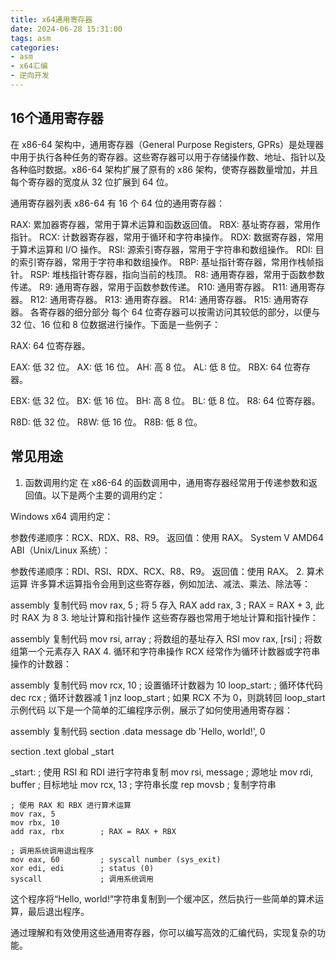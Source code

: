 ```yaml
---
title: x64通用寄存器
date: 2024-06-28 15:31:00
tags: asm
categories:
- asm
- x64汇编
- 逆向开发
---
```


## 16个通用寄存器

在 x86-64 架构中，通用寄存器（General Purpose Registers, GPRs）是处理器中用于执行各种任务的寄存器。这些寄存器可以用于存储操作数、地址、指针以及各种临时数据。x86-64 架构扩展了原有的 x86 架构，使寄存器数量增加，并且每个寄存器的宽度从 32 位扩展到 64 位。

通用寄存器列表
x86-64 有 16 个 64 位的通用寄存器：

RAX: 累加器寄存器，常用于算术运算和函数返回值。
RBX: 基址寄存器，常用作指针。
RCX: 计数器寄存器，常用于循环和字符串操作。
RDX: 数据寄存器，常用于算术运算和 I/O 操作。
RSI: 源索引寄存器，常用于字符串和数组操作。
RDI: 目的索引寄存器，常用于字符串和数组操作。
RBP: 基址指针寄存器，常用作栈帧指针。
RSP: 堆栈指针寄存器，指向当前的栈顶。
R8: 通用寄存器，常用于函数参数传递。
R9: 通用寄存器，常用于函数参数传递。
R10: 通用寄存器。
R11: 通用寄存器。
R12: 通用寄存器。
R13: 通用寄存器。
R14: 通用寄存器。
R15: 通用寄存器。
各寄存器的细分部分
每个 64 位寄存器可以按需访问其较低的部分，以便与 32 位、16 位和 8 位数据进行操作。下面是一些例子：

RAX: 64 位寄存器。

EAX: 低 32 位。
AX: 低 16 位。
AH: 高 8 位。
AL: 低 8 位。
RBX: 64 位寄存器。

EBX: 低 32 位。
BX: 低 16 位。
BH: 高 8 位。
BL: 低 8 位。
R8: 64 位寄存器。

R8D: 低 32 位。
R8W: 低 16 位。
R8B: 低 8 位。

## 常见用途

1. 函数调用约定
在 x86-64 的函数调用中，通用寄存器经常用于传递参数和返回值。以下是两个主要的调用约定：

Windows x64 调用约定：

参数传递顺序：RCX、RDX、R8、R9。
返回值：使用 RAX。
System V AMD64 ABI（Unix/Linux 系统）：

参数传递顺序：RDI、RSI、RDX、RCX、R8、R9。
返回值：使用 RAX。
2. 算术运算
许多算术运算指令会用到这些寄存器，例如加法、减法、乘法、除法等：

assembly
复制代码
mov rax, 5      ; 将 5 存入 RAX
add rax, 3      ; RAX = RAX + 3, 此时 RAX 为 8
3. 地址计算和指针操作
这些寄存器也常用于地址计算和指针操作：

assembly
复制代码
mov rsi, array  ; 将数组的基址存入 RSI
mov rax, [rsi]  ; 将数组第一个元素存入 RAX
4. 循环和字符串操作
RCX 经常作为循环计数器或字符串操作的计数器：

assembly
复制代码
mov rcx, 10     ; 设置循环计数器为 10
loop_start:
    ; 循环体代码
    dec rcx     ; 循环计数器减 1
    jnz loop_start  ; 如果 RCX 不为 0，则跳转回 loop_start
示例代码
以下是一个简单的汇编程序示例，展示了如何使用通用寄存器：

assembly
复制代码
section .data
    message db 'Hello, world!', 0

section .text
    global _start

_start:
    ; 使用 RSI 和 RDI 进行字符串复制
    mov rsi, message    ; 源地址
    mov rdi, buffer     ; 目标地址
    mov rcx, 13         ; 字符串长度
    rep movsb           ; 复制字符串

    ; 使用 RAX 和 RBX 进行算术运算
    mov rax, 5
    mov rbx, 10
    add rax, rbx        ; RAX = RAX + RBX

    ; 调用系统调用退出程序
    mov eax, 60         ; syscall number (sys_exit)
    xor edi, edi        ; status (0)
    syscall             ; 调用系统调用
这个程序将“Hello, world!”字符串复制到一个缓冲区，然后执行一些简单的算术运算，最后退出程序。

通过理解和有效使用这些通用寄存器，你可以编写高效的汇编代码，实现复杂的功能。